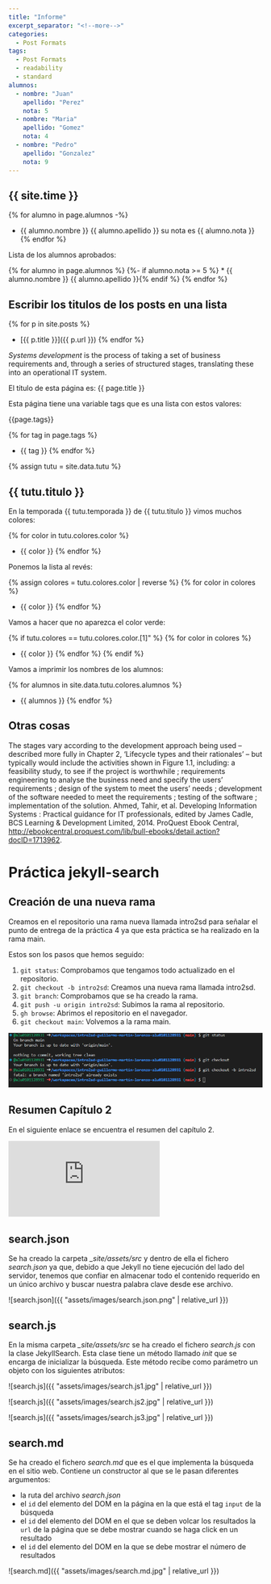 ```yaml
---
title: "Informe"
excerpt_separator: "<!--more-->"
categories:
  - Post Formats
tags:
  - Post Formats
  - readability
  - standard
alumnos:
  - nombre: "Juan"
    apellido: "Perez"
    nota: 5
  - nombre: "Maria"
    apellido: "Gomez"
    nota: 4
  - nombre: "Pedro"
    apellido: "Gonzalez"
    nota: 9
---
```


## {{ site.time }}

{% for alumno in page.alumnos -%}
* {{ alumno.nombre }} {{ alumno.apellido }} su nota es {{ alumno.nota }}
{% endfor %}

Lista de los alumnos aprobados:

{% for alumno in page.alumnos %}
  {%- if alumno.nota >= 5 %}
    * {{ alumno.nombre }} {{ alumno.apellido }}{% endif %}
{% endfor %}


## Escribir los titulos de los posts en una lista

{% for p in site.posts %}
  * [{{ p.title }}]({{ p.url }})
{% endfor %}


*Systems development* is the process of taking a set of business requirements and, through a series of structured stages, translating these into an operational IT system. 

El título de esta página es: {{ page.title }}

Esta página tiene una variable tags que es una lista con estos valores:

{{page.tags}}

{% for tag in page.tags %}
* {{ tag }}
{% endfor %}

{% assign tutu = site.data.tutu %}

## {{ tutu.titulo }}

En la temporada {{ tutu.temporada }} de {{ tutu.titulo }} vimos muchos colores:

{% for color in tutu.colores.color %}
* {{ color }}
{% endfor %}

Ponemos la lista al revés:

{% assign colores = tutu.colores.color | reverse %}
{% for color in colores %}
* {{ color }}
{% endfor %}

Vamos a hacer que no aparezca el color verde:

{% if tutu.colores == tutu.colores.color.[1]" %}
  {% for color in colores %}
  * {{ color }}
  {% endfor %}
{% endif %}

Vamos a imprimir los nombres de los alumnos:

{% for alumnos in site.data.tutu.colores.alumnos %}
* {{ alumnos }}
{% endfor %}

## Otras cosas

The stages vary according to the development approach being used – described more fully in Chapter 2, ‘Lifecycle types and their rationales’ – but typically would include the activities shown in Figure 1.1, including: a feasibility study, to see if the project is worthwhile ; requirements engineering to analyse the business need and specify the users’ requirements ; design of the system to meet the users’ needs ; development of the software needed to meet the requirements ; testing of the software ; implementation of the solution.
Ahmed, Tahir, et al. Developing Information Systems : Practical guidance for IT professionals, edited by James Cadle, BCS Learning & Development Limited, 2014. ProQuest Ebook Central, http://ebookcentral.proquest.com/lib/bull-ebooks/detail.action?docID=1713962.


# Práctica jekyll-search

## Creación de una nueva rama

Creamos en el repositorio una rama nueva llamada intro2sd para señalar el punto de entrega de la práctica 4 ya que esta práctica se ha realizado en la rama main.

Estos son los pasos que hemos seguido:

1. `git status`: Comprobamos que tengamos todo actualizado en el repositorio.
2. `git checkout -b intro2sd`: Creamos una nueva rama llamada intro2sd.
3. `git branch`: Comprobamos que se ha creado la rama.
4. `git push -u origin intro2sd`: Subimos la rama al repositorio.
5. `gh browse`: Abrimos el repositorio en el navegador.
6. `git checkout main`: Volvemos a la rama main.

![brach](/assets/images/branch.png)

## Resumen Capítulo 2

En el siguiente enlace se encuentra el resumen del capítulo 2.

![Resumen Capítulo 2](https://github.com/ULL-ESIT-DMSI-2223/intro2sd-guillermo-martin-lorenzo-alu0101128931/blob/main/_resumenes/Developing%20Information%20Systems-cap2.md)

## search.json

Se ha creado la carpeta *_site/assets/src* y dentro de ella el fichero *search.json* ya que, debido a que Jekyll no tiene ejecución del lado del servidor, tenemos que confiar en almacenar todo el contenido requerido en un único archivo y buscar nuestra palabra clave desde ese archivo.

![search.json]({{ "assets/images/search.json.png" | relative_url }})

## search.js

En la misma carpeta *_site/assets/src* se ha creado el fichero *search.js* con la clase JekyllSearch. Esta clase tiene un método llamado *init* que se encarga de inicializar la búsqueda. Este método recibe como parámetro un objeto con los siguientes atributos:

![search.js]({{ "assets/images/search.js1.jpg" | relative_url }})

![search.js]({{ "assets/images/search.js2.jpg" | relative_url }})

![search.js]({{ "assets/images/search.js3.jpg" | relative_url }})

## search.md

Se ha creado el fichero *search.md* que es el que implementa la búsqueda en el sitio web. Contiene un constructor al que se le pasan diferentes argumentos:

- la ruta del archivo *search.json*
- el `id` del elemento del DOM en la página en la que está el tag `input` de la búsqueda
- el `id` del elemento del DOM en el que se deben volcar los resultados
la `url` de la página que se debe mostrar cuando se haga click en un resultado
- el `id` del elemento del DOM en la que se debe mostrar el número de resultados


![search.md]({{ "assets/images/search.md.jpg" | relative_url }})